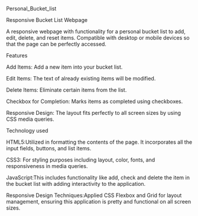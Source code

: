 Personal_Bucket_list

Responsive Bucket List Webpage

A responsive webpage with functionality for a personal bucket list to add, edit, delete, and reset items. Compatible with desktop or mobile devices so that the page can be perfectly accessed.

Features

 Add Items: Add a new item into your bucket list.
 
 Edit Items: The text of already existing items will be modified.
 
 Delete Items: Eliminate certain items from the list.
 
 Checkbox for Completion: Marks items as completed using checkboxes.
 
 Responsive Design: The layout fits perfectly to all screen sizes by using CSS media queries.
 
 Technology used
 
HTML5:Utilized in formatting the contents of the page. It incorporates all the input fields, buttons, and list items.

CSS3: For styling purposes including layout, color, fonts, and responsiveness in media queries.

JavaScript:This includes functionality like add, check and  delete the item in the bucket list with adding interactivity to the application.

Responsive Design Techniques:Applied CSS Flexbox and Grid for layout management, ensuring this application is pretty and functional on all screen sizes.
